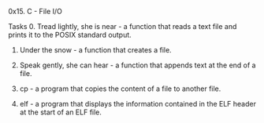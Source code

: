0x15. C - File I/O

Tasks
0. Tread lightly, she is near - a function that reads a text file and prints it to the POSIX standard output.

1. Under the snow - a function that creates a file.

2. Speak gently, she can hear -  a function that appends text at the end of a file.

3. cp - a program that copies the content of a file to another file.

4. elf - a program that displays the information contained in the ELF header at the start of an ELF file.
